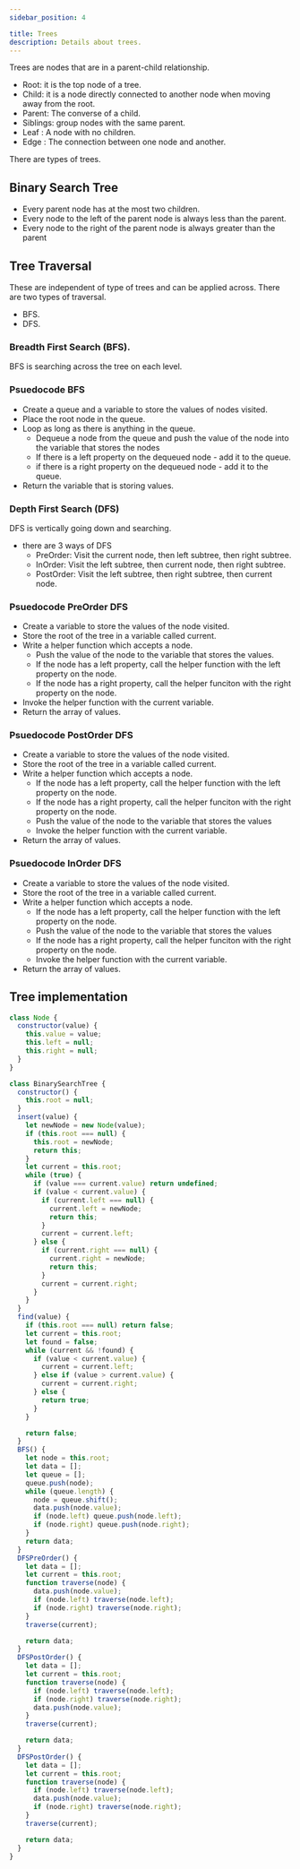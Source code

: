 ```yaml
---
sidebar_position: 4

title: Trees
description: Details about trees.
---
```


Trees are nodes that are in a parent-child relationship.

- Root: it is the top node of a tree.
- Child: it is a node directly connected to another node when moving away from the root.
- Parent: The converse of a child.
- Siblings: group nodes with the same parent.
- Leaf : A node with no children.
- Edge : The connection between one node and another.

There are types of trees.

## Binary Search Tree

- Every parent node has at the most two children.
- Every node to the left of the parent node is always less than the parent.
- Every node to the right of the parent node is always greater than the parent

## Tree Traversal

These are independent of type of trees and can be applied across. There are two types of traversal.

- BFS.
- DFS.

### Breadth First Search (BFS).

BFS is searching across the tree on each level.

### Psuedocode BFS

- Create a queue and a variable to store the values of nodes visited.
- Place the root node in the queue.
- Loop as long as there is anything in the queue.
  - Dequeue a node from the queue and push the value of the node into the variable that stores the nodes
  - If there is a left property on the dequeued node - add it to the queue.
  - if there is a right property on the dequeued node - add it to the queue.
- Return the variable that is storing values.

### Depth First Search (DFS)

DFS is vertically going down and searching.

- there are 3 ways of DFS
  - PreOrder: Visit the current node, then left subtree, then right subtree.
  - InOrder: Visit the left subtree, then current node, then right subtree.
  - PostOrder: Visit the left subtree, then right subtree, then current node.

### Psuedocode PreOrder DFS

- Create a variable to store the values of the node visited.
- Store the root of the tree in a variable called current.
- Write a helper function which accepts a node.
  - Push the value of the node to the variable that stores the values.
  - If the node has a left property, call the helper function with the left property on the node.
  - If the node has a right property, call the helper funciton with the right property on the node.
- Invoke the helper function with the current variable.
- Return the array of values.

### Psuedocode PostOrder DFS

- Create a variable to store the values of the node visited.
- Store the root of the tree in a variable called current.
- Write a helper function which accepts a node.
  - If the node has a left property, call the helper function with the left property on the node.
  - If the node has a right property, call the helper funciton with the right property on the node.
  - Push the value of the node to the variable that stores the values
  - Invoke the helper function with the current variable.
- Return the array of values.

### Psuedocode InOrder DFS

- Create a variable to store the values of the node visited.
- Store the root of the tree in a variable called current.
- Write a helper function which accepts a node.
  - If the node has a left property, call the helper function with the left property on the node.
  - Push the value of the node to the variable that stores the values
  - If the node has a right property, call the helper funciton with the right property on the node.
  - Invoke the helper function with the current variable.
- Return the array of values.

## Tree implementation

```js
class Node {
  constructor(value) {
    this.value = value;
    this.left = null;
    this.right = null;
  }
}

class BinarySearchTree {
  constructor() {
    this.root = null;
  }
  insert(value) {
    let newNode = new Node(value);
    if (this.root === null) {
      this.root = newNode;
      return this;
    }
    let current = this.root;
    while (true) {
      if (value === current.value) return undefined;
      if (value < current.value) {
        if (current.left === null) {
          current.left = newNode;
          return this;
        }
        current = current.left;
      } else {
        if (current.right === null) {
          current.right = newNode;
          return this;
        }
        current = current.right;
      }
    }
  }
  find(value) {
    if (this.root === null) return false;
    let current = this.root;
    let found = false;
    while (current && !found) {
      if (value < current.value) {
        current = current.left;
      } else if (value > current.value) {
        current = current.right;
      } else {
        return true;
      }
    }

    return false;
  }
  BFS() {
    let node = this.root;
    let data = [];
    let queue = [];
    queue.push(node);
    while (queue.length) {
      node = queue.shift();
      data.push(node.value);
      if (node.left) queue.push(node.left);
      if (node.right) queue.push(node.right);
    }
    return data;
  }
  DFSPreOrder() {
    let data = [];
    let current = this.root;
    function traverse(node) {
      data.push(node.value);
      if (node.left) traverse(node.left);
      if (node.right) traverse(node.right);
    }
    traverse(current);

    return data;
  }
  DFSPostOrder() {
    let data = [];
    let current = this.root;
    function traverse(node) {
      if (node.left) traverse(node.left);
      if (node.right) traverse(node.right);
      data.push(node.value);
    }
    traverse(current);

    return data;
  }
  DFSPostOrder() {
    let data = [];
    let current = this.root;
    function traverse(node) {
      if (node.left) traverse(node.left);
      data.push(node.value);
      if (node.right) traverse(node.right);
    }
    traverse(current);

    return data;
  }
}
```
